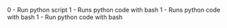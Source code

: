 0 - Run python script
1 - Runs python code with bash
1 - Runs python code with bash
1 - Run python code with bash
